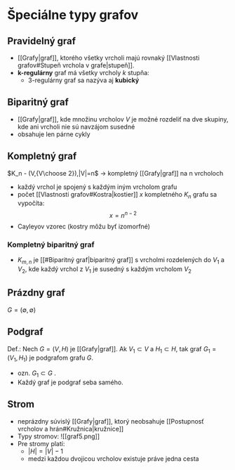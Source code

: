 # Špeciálne typy grafov

## Pravidelný graf
- [[Grafy|graf]], ktorého všetky vrcholi majú rovnaký [[Vlastnosti grafov#Stupeň vrchola v grafe|stupeň]].
- **k-regulárny** graf má všetky vrcholy $k$ stupňa:
	- 3-regulárny graf sa nazýva aj **kubický**

## Biparitný graf
- [[Grafy|graf]], kde množinu vrcholov $V$ je možné rozdeliť na dve skupiny, kde ani vrcholi nie sú navzájom susedné
- obsahuje len párne cykly 

## Kompletný graf
$K_n - (V,{V\choose 2}),|V|=n$ -> kompletný [[Grafy|graf]] na n vrcholoch
- každý vrchol je spojený s každým iným vrcholom grafu
- počet [[Vlastnosti grafov#Kostra|kostier]] $x$ kompletného $K_n$ grafu sa vypočíta:
$$
x = n^{n-2}
$$
- Cayleyov vzorec (kostry môžu byť izomorfné)

### Kompletný biparitný graf
- $K_{m,n}$ je [[#Biparitný graf|biparitný graf]] s vrcholmi rozdelených do $V_1$ a $V_2$, kde každý vrchol z $V_1$ je susedný s každým vrcholom $V_2$

## Prázdny graf
$G=(\emptyset , \emptyset)$

## Podgraf
Def.: Nech $G=(V,H)$ je [[Grafy|graf]]. 
Ak $V_1 \subset V$ a $H_1 \subset H$, tak graf $G_1 = (V_1,H_1)$ je podgrafom grafu $G$. 
- ozn. $G_1 \subset G$ . 
- Každý graf je podgraf seba samého.

## Strom
- neprázdny súvislý [[Grafy|graf]], ktorý neobsahuje [[Postupnosť vrcholov a hrán#Kružnica|kružnice]]
- Typy stromov:
![[graf5.png]]
- Pre stromy platí:
	- $|H| = |V| - 1$
	- medzi každou dvojicou vrcholov existuje práve jedna cesta